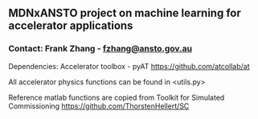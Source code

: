 ## MDNxANSTO project on machine learning for accelerator applications ##
### Contact: Frank Zhang - fzhang@ansto.gov.au ###
Dependencies:
Accelerator toolbox - pyAT
https://github.com/atcollab/at

All accelerator physics functions can be found in <utils.py>

Reference matlab functions are copied from Toolkit for Simulated Commissioning https://github.com/ThorstenHellert/SC
